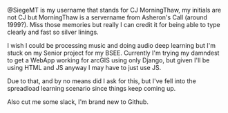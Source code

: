 @SiegeMT is my username that stands for CJ MorningThaw, my initials are not CJ but MorningThaw is a servername from Asheron's Call (around 1999?).
Miss those memories but really I can credit it for being able to type clearly and fast so silver linings.

I wish I could be processing music and doing audio deep learning but I'm stuck on my Senior project for my BSEE. 
Currently I'm trying my damndest to get a WebApp working for arcGIS using only Django, but given I'll be using HTML and JS anyway I may have to just use JS.

Due to that, and by no means did I ask for this, but I've fell into the spreadload learning scenario since things keep coming up. 

Also cut me some slack, I'm brand new to Github.
